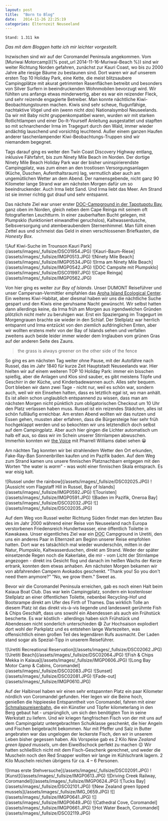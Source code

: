 ```yaml
---
layout: post
title:  "Born to Blog"
date:   2014-11-26 22:25:19
categories: Elternzeit Neuseeland
---
```

	Stand: 1.311 km

*Das mit dem Bloggen hatte ich mir leichter vorgestellt.*

Inzwischen sind wir auf der Coromandel Peninsula angekommen. Vom [Muriwai Motorcamp]({% post_url 2014-11-16-Muriwai-Beach %}) sind wir weiter Richtung Norden gefahren, zunächst zur Kauri Coast, wo bis zu 2000 Jahre alte riesige Bäume zu bestaunen sind. Dort waren wir auf unserem ersten Top 10 Holiday Park, eine Kette, die meist blitzsaubere Campingplätze mit akurat getrimmten Rasenflächen betreibt und besonders von Silver Surfern in beeindruckenden Wohnmobilen bevorzugt wird. Wir fühlten uns anfangs etwas minderwertig, aber es war ein reizender Fleck, und sehr reizende engagierte Betreiber. Man konnte nächtliche Kiwi-Beobachtungstouren machen. Kiwis sind sehr scheue, flugunfähige, nachtaktive Vögel und ein (wenn nicht *das*) Nationalsymbol Neuseelands. Da wir mit Baby nicht gruppenkompatibel waren, wurden wir mit starken Rotlichtlampen und einer Do-It-Yourself Anleitung ausgestattet und stapften so mit schnarchender Irma im Tragegurt durch den Wald, immer wieder andächtig lauschend und vorsichtig leuchtend. Außer einem ganzen Haufen anderer taschenlampender Kiwi-Beobachtungs-Truppen sind wir niemandem begegnet.

Tags darauf ging es weiter den Twin Coast Discovery Highway entlang, inklusive Fährfahrt, bis zum Ninety Mile Beach im Norden. Der dortige Ninety Mile Beach Holiday Park war der bisher uninspirierendste Campingplatz, was zum einen an den trostlosen Versorgungsanlagen (Küche, Duschen, Aufenthaltsraum) lag, vermutlich aber auch am ungemütlichen Wetter an dem Abend. Der namensgebende, nicht ganz 90 Kilometer lange Strand war am nächsten Morgen dafür um so beeindruckender. Auch Irma liebt Sand. Und Irma liebt das Meer. Am Strand ist sie immer richtig gut drauf und sehr entspannt.

Das nächste Ziel war unser erster [DOC-Campground in der Tapotupotu Bay][tapotupotu], ganz oben im Norden, gleich neben dem Cape Reinga mit seinem oft fotografierten Leuchtturm. In einer zauberhaften Bucht gelegen, mit Plumpsklo (funktioniert einwandfrei geruchslos), Kaltwasserdusche, Selbsversorgung und atemberaubendem Sternenhimmel. Man füllt einen Zettel aus und schmeist das Geld in einen verschlossenen Briefkasten, die *Honesty Box*.

<div class="carousel">
![Auf Kiwi-Suche im Trounson Kauri Park](/assets/images/_fullsize/DSC01954.JPG)
![Kauri-Baum-Riese](/assets/images/_fullsize/IMGP0513.JPG)
![Ninety Mile Beach](/assets/images/_fullsize/IMGP0534.JPG)
![Irma am Ninety Mile Beach](/assets/images/_fullsize/IMGP0542.JPG)
![DOC Campsite mit Plumpsklo](/assets/images/_fullsize/DSC01997.JPG)
![Cape Reinga](/assets/images/_fullsize/IMGP0562.JPG)
</div>

Von hier ging es weiter zur *Bay of Islands*. Unser DUMONT Reiseführer und unser Campervan-Vermittler empfahlen das [Aroha Island Ecological Center][arohaisland]. Ein weiteres Kiwi-Habitat, aber diesmal haben wir uns die nächtliche Suche gespart und den Kiwis eine geruhsame Nacht gewünscht. Wir selbst hatten dann allerdings keine, da Irma früh am Morgen aus irgendwelchen Gründen plötzlich nicht mehr zu beruhigen war. Erst ein Spaziergang im Tragegurt im Morgengrauen brachte sie wieder in den Schlaf. Der Stellplatz war herrlich entspannt und Irma entzückt von den ziemlich aufdringlichen Enten, aber wir wollten erstens mehr von der Bay of Islands sehen und verfallen zweitens auch beide leider immer wieder dem Irrglauben vom grünen Gras auf der anderen Seite des Zauns.

> the grass is always greener on the other side of the fence

So ging es am nächsten Tag weiter ohne Pause, mit der Autofähre nach Russel, das im Jahr 1840 für kurze Zeit Hauptstadt Neuseelands war. Hier hielten wir auf einem weiteren TOP 10 Holiday Park: immer ein bisschen spießig, aber die Anlagen und Klos sind sauber, es gibt meistens Töpfe und Geschirr in der Küche, und Kinderbadewannen auch. Alles sehr bequem. Dort blieben wir dann zwei Tage - nicht nur, weil es schön war, sondern auch, weil wir ein Einsehen hatten, dass es letztlich egal ist, wo man anhält. Es ist allein schon unglaublich entspannend zu wissen, dass man am nächsten Morgen nicht pünktlich zum obligatorischen Checkout um 10 Uhr den Platz verlassen haben muss. Russel ist ein reizendes Städchen, alles ist schön fußläufig erreichbar. Am ersten Abend wollten wir das nutzen und Essen gehen, mussten aber erfahren, dass die Bürgersteige hier sehr früh hochgeklappt werden und so bekochten wir uns letztendlich doch selbst auf dem Campingplatz. Aber auch hier gingen die Lichter automatisch um halb elf aus, so dass wir im Schein unserer Stirnlampen abwuschen. Immerhin konnten wir [the Voice][thevoice] mit Pharrell Williams dabei sehen :grinning:

Am nächten Tag konnten wir bei strahlendem Wetter den Ort erkunden, Fake-Ray-Ban Sonnenbrillen kaufen und im Pazifik baden. Auf dem Weg zum Strand kamen uns unsere finnischen Platznachbarn entgegen mit den Worten “the water is *warm*” - was wohl einer finnischen Skala entsprach. Es war eisig kalt.

<div class="carousel">
![Russel under the rainbow](/assets/images/_fullsize/DSC02025.JPG)
![Aussicht vom Flagstaff Hill in Russel, Bay of Islands](/assets/images/_fullsize/IMGP0592.JPG)
![Touristen](/assets/images/_fullsize/IMGP0591.JPG)
![Baden im Pazifik, Oneroa Bay](/assets/images/_fullsize/DSC02032.JPG)
![](/assets/images/_fullsize/DSC02035.JPG)
</div>

Auf dem Weg von Russel weiter Richtung Süden findet man den letzten Bau des im Jahr 2000 während einer Reise von Neuseeland nach Europa verstorbenen Friedensreich Hundertwasser, eine öffentlich Toilette in Kawakawa. Unser eigentliches Ziel war ein <abbr title="Department of Conservation">DOC</abbr> Campground in Uretiti, den uns ein anderes Paar in Elternzeit am Beginn unserer Reise empfohlen hatten. Dort war es tatsächlich mal wieder wunderschön, mitten in der Natur, Plumpsklo, Kaltwasserduschen, direkt am Strand. Weder der später einsetzende Regen noch die Kakerlake, die mir - vom Licht der Stirnlampe angezogen - direkt ins Gesicht flog und danach im heißen Wachs der Kerze ertrank, konnten dem etwas anhaben. Am nächsten Morgen bekamen wir von abfahrenden Campern Avokados geschenkt. "Thank you! So you don't need them anymore?" "No, we grow them." Sweet as.

Bevor wir die Coromandel Peninsula erreichen, gab es noch einen Halt beim Kaiaua Boat Club. Das war kein Campingplatz, sondern ein kostenloser Stellplatz an einer öffentlichen Toilette, nebenbei Recycling-Hof und Bootsrampe direkt am Ufer des Firth of Thames. Das wirklich Tolle an diesem Platz ist das direkt vis-à-vis liegende und landesweit gerühmte Fish & Chips Geschäft, dass uns sowohl ein Abendessen als auch ein Frühstück bescherte. Es war köstlich - allerdings haben sich Frühstück und Abendessen nicht sonderlich unterschieden :smile: Zur Hochsaison explodiert dort wohl der Parkplatz und es entstehen lange Wartezeiten, was offensichtlich einen großen Teil des legendären Rufs ausmacht. Der Laden stand sogar als Spezial-Tipp in unserem Reiseführer.

<div class="carousel">
![Uretiti Recreational Reservation](/assets/images/_fullsize/DSC02062.JPG)
![Uretiti Beach](/assets/images/_fullsize/DSC02064.JPG)
![Fish & Chips Mekka in Kaiaua](/assets/images/_fullsize/IMGP0606.JPG)
![Long Bay Motor Camp & Cabins, Coromandel](/assets/images/_fullsize/DSC02083.JPG)
![Sunset](/assets/images/_fullsize/DSC02081.JPG)
![Fade-out](/assets/images/_fullsize/IMGP0610.JPG)
</div>

Auf der Halbinsel haben wir einen sehr entspannten Platz ein paar Kilometer nördlich von Coromandel gefunden. Hier legen wir die Beine hoch, genießen die hippieeske Entspanntheit von Coromandel, fahren mit einer [Schmalspureisenbahn][dcr], die ein Künstler und Töpfer kilometerlang in den Berg gebaut hat - ursprünglich, um sich den benötigten Ton in seine Werkstatt zu liefern. Und wir kriegen fangfrischen Fisch von der mit uns auf dem Campingplatz untergebrachten Schulklasse geschenkt, die hier Angeln und Fischen beigebracht bekommen. Nur mit Pfeffer und Salz in Butter angebraten war das ungelogen der leckerste Fisch, den wir in unserem Leben bisher gegessen haben. Als Vorspeise gab es 2 Kilo *New Zealand green lipped mussels*, um den Eiweißschock perfekt zu machen :wink: Wir hatten schließlich nicht mit dem Fisch-Geschenk gerechnet, und weder die Muscheln noch den Red Snapper wollten wir lange im Kühlschrank lagern. 2 Kilo Muscheln reichen übrigens für ca. 4 – 6 Personen.

<div class="carousel">
![Irmas erste Stehversuche](/assets/images/_fullsize/DSC02091.JPG)
![Kunst](/assets/images/_fullsize/IMGP0613.JPG)
![Driving Creek Railway, Coromandel](/assets/images/_fullsize/IMGP0624.JPG)
![Tucks Bay](/assets/images/_fullsize/DSC02101.JPG)
![New Zealand green lipped mussels](/assets/images/_fullsize/IMG_0659.JPG)
![](/assets/images/_fullsize/IMGP0641.JPG)
![](/assets/images/_fullsize/IMGP0649.JPG)
![Cathedral Cove, Coromandel](/assets/images/_fullsize/IMGP0661.JPG)
![Hot Water Beach, Coromandel](/assets/images/_fullsize/DSC02119.JPG)
</div>

[tapotupotu]: http://www.doc.govt.nz/parks-and-recreation/places-to-stay/conservation-campsites-by-region/northland/kaitaia-area/tapotupotu/
[arohaisland]: http://www.arohaisland.co.nz/
[thevoice]: http://www.nbc.com/the-voice
[dcr]: http://www.drivingcreekrailway.co.nz/
